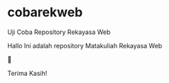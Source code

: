 # cobarekweb
Uji Coba Repository Rekayasa Web


Hallo Ini adalah repository Matakuliah Rekayasa Web

🙂

Terima Kasih!
